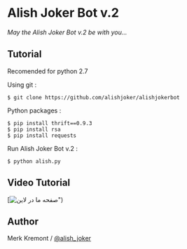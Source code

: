 # Alish Joker Bot v.2
_May the Alish Joker Bot v.2 be with you..._

Tutorial
------
Recomended for python 2.7

Using git :

    $ git clone https://github.com/alishjoker/alishjokerbot


Python packages :

    $ pip install thrift==0.9.3
    $ pip install rsa
    $ pip install requests

Run Alish Joker Bot v.2 :

    $ python alish.py
Video Tutorial
------

[![صفحه ما در لاین")](https://line.me/R/ti/p/%40hkl8562e)

Author
------

Merk Kremont / [@alish_joker](https://t.me/alish_joker)
